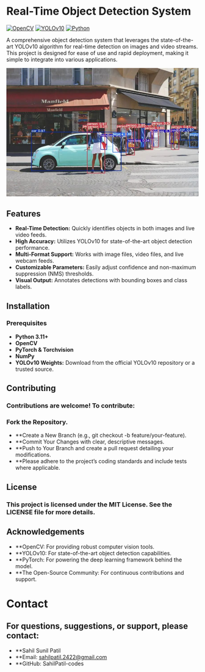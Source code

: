 # Real-Time Object Detection System

[![OpenCV](https://img.shields.io/badge/OpenCV-5.0-green)](https://opencv.org/)
[![YOLOv10](https://img.shields.io/badge/YOLO-v10-blue)](https://github.com/ultralytics/ultralytics)
[![Python](https://img.shields.io/badge/Python-3.11%2B-yellow)](https://www.python.org/)

A comprehensive object detection system that leverages the state-of-the-art YOLOv10 algorithm for real-time detection on images and video streams. This project is designed for ease of use and rapid deployment, making it simple to integrate into various applications.

![Object Detection Demo](demo.png)

## Features

- **Real-Time Detection:** Quickly identifies objects in both images and live video feeds.
- **High Accuracy:** Utilizes YOLOv10 for state-of-the-art object detection performance.
- **Multi-Format Support:** Works with image files, video files, and live webcam feeds.
- **Customizable Parameters:** Easily adjust confidence and non-maximum suppression (NMS) thresholds.
- **Visual Output:** Annotates detections with bounding boxes and class labels.

## Installation

### Prerequisites

- **Python 3.11+**
- **OpenCV**
- **PyTorch & Torchvision**
- **NumPy**
- **YOLOv10 Weights:** Download from the official YOLOv10 repository or a trusted source.

## Contributing
### Contributions are welcome! To contribute:
### Fork the Repository.
- **Create a New Branch (e.g., git checkout -b feature/your-feature).
- **Commit Your Changes with clear, descriptive messages.
- **Push to Your Branch and create a pull request detailing your modifications.
- **Please adhere to the project’s coding standards and include tests where applicable.

## License
### This project is licensed under the MIT License. See the LICENSE file for more details.

## Acknowledgements
- **OpenCV: For providing robust computer vision tools.
- **YOLOv10: For state-of-the-art object detection capabilities.
- **PyTorch: For powering the deep learning framework behind the model.
- **The Open-Source Community: For continuous contributions and support.

# Contact
## For questions, suggestions, or support, please contact:

- **Sahil Sunil Patil
- **Email: sahilpatil.2422@gmail.com
- **GitHub: SahilPatil-codes
